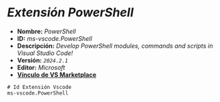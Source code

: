 <!-- Autor: Daniel Benjamin Perez Morales -->
<!-- GitHub: https://github.com/DanielBenjaminPerezMoralesDev13 -->
<!-- GitLab: https://gitlab.com/DanielBenjaminPerezMoralesDev13 -->
<!-- Correo electrónico: danielperezdev@proton.me -->

# ***Extensión PowerShell***

- **Nombre:** *PowerShell*
- **ID:** *ms-vscode.PowerShell*
- **Descripción:** *Develop PowerShell modules, commands and scripts in Visual Studio Code!*
- **Versión:** *`2024.2.1`*
- **Editor:** *Microsoft*
- **[Vínculo de VS Marketplace](https://marketplace.visualstudio.com/items?itemName=ms-vscode.PowerShell "https://marketplace.visualstudio.com/items?itemName=ms-vscode.PowerShell")**

```plaintext
# Id Extensión Vscode
ms-vscode.PowerShell
```
